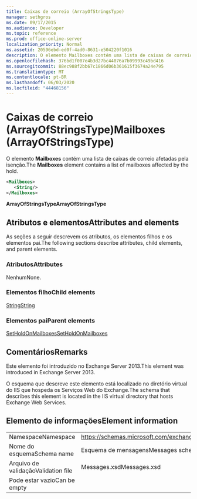 ```yaml
---
title: Caixas de correio (ArrayOfStringsType)
manager: sethgros
ms.date: 09/17/2015
ms.audience: Developer
ms.topic: reference
ms.prod: office-online-server
localization_priority: Normal
ms.assetid: 20596ebd-ed0f-4ad0-8631-e504220f1016
description: O elemento Mailboxes contém uma lista de caixas de correio afetadas pela isenção.
ms.openlocfilehash: 376bd1f007e4b3d27bc44076a7b09993c49bd416
ms.sourcegitcommit: 88ec988f2bb67c1866d06b361615f3674a24e795
ms.translationtype: MT
ms.contentlocale: pt-BR
ms.lasthandoff: 06/03/2020
ms.locfileid: "44468156"
---
```

# <a name="mailboxes-arrayofstringstype"></a><span data-ttu-id="96d9b-103">Caixas de correio (ArrayOfStringsType)</span><span class="sxs-lookup"><span data-stu-id="96d9b-103">Mailboxes (ArrayOfStringsType)</span></span>

<span data-ttu-id="96d9b-104">O elemento **Mailboxes** contém uma lista de caixas de correio afetadas pela isenção.</span><span class="sxs-lookup"><span data-stu-id="96d9b-104">The **Mailboxes** element contains a list of mailboxes affected by the hold.</span></span> 
  
```XML
<Mailboxes>
   <String/>
</Mailboxes>
```

<span data-ttu-id="96d9b-105">**ArrayOfStringsType**</span><span class="sxs-lookup"><span data-stu-id="96d9b-105">**ArrayOfStringsType**</span></span>

## <a name="attributes-and-elements"></a><span data-ttu-id="96d9b-106">Atributos e elementos</span><span class="sxs-lookup"><span data-stu-id="96d9b-106">Attributes and elements</span></span>

<span data-ttu-id="96d9b-107">As seções a seguir descrevem os atributos, os elementos filhos e os elementos pai.</span><span class="sxs-lookup"><span data-stu-id="96d9b-107">The following sections describe attributes, child elements, and parent elements.</span></span>
  
### <a name="attributes"></a><span data-ttu-id="96d9b-108">Atributos</span><span class="sxs-lookup"><span data-stu-id="96d9b-108">Attributes</span></span>

<span data-ttu-id="96d9b-109">Nenhum</span><span class="sxs-lookup"><span data-stu-id="96d9b-109">None.</span></span>
  
### <a name="child-elements"></a><span data-ttu-id="96d9b-110">Elementos filho</span><span class="sxs-lookup"><span data-stu-id="96d9b-110">Child elements</span></span>

[<span data-ttu-id="96d9b-111">String</span><span class="sxs-lookup"><span data-stu-id="96d9b-111">String</span></span>](string.md)
  
### <a name="parent-elements"></a><span data-ttu-id="96d9b-112">Elementos pai</span><span class="sxs-lookup"><span data-stu-id="96d9b-112">Parent elements</span></span>

[<span data-ttu-id="96d9b-113">SetHoldOnMailboxes</span><span class="sxs-lookup"><span data-stu-id="96d9b-113">SetHoldOnMailboxes</span></span>](setholdonmailboxes.md)
  
## <a name="remarks"></a><span data-ttu-id="96d9b-114">Comentários</span><span class="sxs-lookup"><span data-stu-id="96d9b-114">Remarks</span></span>

<span data-ttu-id="96d9b-115">Este elemento foi introduzido no Exchange Server 2013.</span><span class="sxs-lookup"><span data-stu-id="96d9b-115">This element was introduced in Exchange Server 2013.</span></span>
  
<span data-ttu-id="96d9b-116">O esquema que descreve este elemento está localizado no diretório virtual do IIS que hospeda os Serviços Web do Exchange.</span><span class="sxs-lookup"><span data-stu-id="96d9b-116">The schema that describes this element is located in the IIS virtual directory that hosts Exchange Web Services.</span></span>
  
## <a name="element-information"></a><span data-ttu-id="96d9b-117">Elemento de informações</span><span class="sxs-lookup"><span data-stu-id="96d9b-117">Element information</span></span>

|||
|:-----|:-----|
|<span data-ttu-id="96d9b-118">Namespace</span><span class="sxs-lookup"><span data-stu-id="96d9b-118">Namespace</span></span>  <br/> |https://schemas.microsoft.com/exchange/services/2006/messages  <br/> |
|<span data-ttu-id="96d9b-119">Nome do esquema</span><span class="sxs-lookup"><span data-stu-id="96d9b-119">Schema name</span></span>  <br/> |<span data-ttu-id="96d9b-120">Esquema de mensagens</span><span class="sxs-lookup"><span data-stu-id="96d9b-120">Messages schema</span></span>  <br/> |
|<span data-ttu-id="96d9b-121">Arquivo de validação</span><span class="sxs-lookup"><span data-stu-id="96d9b-121">Validation file</span></span>  <br/> |<span data-ttu-id="96d9b-122">Messages.xsd</span><span class="sxs-lookup"><span data-stu-id="96d9b-122">Messages.xsd</span></span>  <br/> |
|<span data-ttu-id="96d9b-123">Pode estar vazio</span><span class="sxs-lookup"><span data-stu-id="96d9b-123">Can be empty</span></span>  <br/> ||
   

